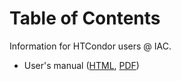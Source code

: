 
# Table of Contents



Information for HTCondor users @ IAC.

-   User's manual ([HTML](https://angel-devicente.github.io/htcondor-iac/), [PDF](https://github.com/angel-devicente/htcondor-iac/raw/main/docs/index.pdf))

